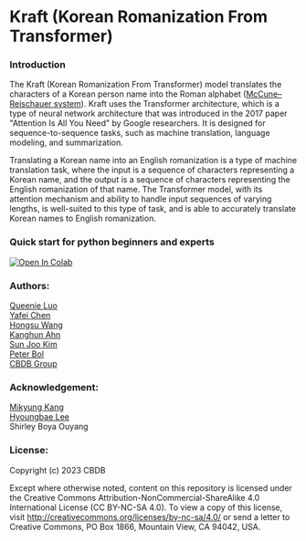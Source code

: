 # Kraft (Korean Romanization From Transformer)

### Introduction
The Kraft (Korean Romanization From Transformer) model translates the characters of a Korean person name into the Roman alphabet ([McCune–Reischauer system](https://en.wikipedia.org/wiki/McCune%E2%80%93Reischauer)). Kraft uses the Transformer architecture, which is a type of neural network architecture that was introduced in the 2017 paper "Attention Is All You Need" by Google researchers. It is designed for sequence-to-sequence tasks, such as machine translation, language modeling, and summarization.

Translating a Korean name into an English romanization is a type of machine translation task, where the input is a sequence of characters representing a Korean name, and the output is a sequence of characters representing the English romanization of that name. The Transformer model, with its attention mechanism and ability to handle input sequences of varying lengths, is well-suited to this type of task, and is able to accurately translate Korean names to English romanization. 

### Quick start for python beginners and experts
[![Open In Colab](https://colab.research.google.com/assets/colab-badge.svg)](https://colab.research.google.com/drive/1aIGvyvqRdHv7QTRahhD1sf8L6yV39kxc?usp=sharing)

### Authors:

<a href="https://www.w3.org/">Queenie Luo</a>
<br>
<a href="https://www.iq.harvard.edu/people/yafei-chen">Yafei Chen</a>
<br>
<a href="https://github.com/sudoghut">Hongsu Wang</a>
<br>
<a href="https://ealc.fas.harvard.edu/people/kanghun-ahn">Kanghun Ahn</a>
<br>
<a href="https://ealc.fas.harvard.edu/people/sun-joo-kim">Sun Joo Kim</a>
<br>
<a href="https://ealc.fas.harvard.edu/people/peter-k-bol">Peter Bol</a>
<br>
<a href="https://projects.iq.harvard.edu/cbdb/home">CBDB Group</a>



### Acknowledgement:
<a href="https://library.harvard.edu/staff/mikyung-kang">Mikyung Kang</a>
<br>
<a href="https://library.princeton.edu/staff/hyoungl">Hyoungbae Lee</a>
<br>
Shirley Boya Ouyang

### License:
Copyright (c) 2023 CBDB

Except where otherwise noted, content on this repository is licensed under the Creative Commons Attribution-NonCommercial-ShareAlike 4.0 International License (CC BY-NC-SA 4.0).
To view a copy of this license, visit http://creativecommons.org/licenses/by-nc-sa/4.0/ or
send a letter to Creative Commons, PO Box 1866, Mountain View, CA 94042, USA.

